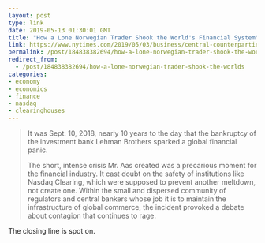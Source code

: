 ```yaml
---
layout: post
type: link
date: 2019-05-13 01:30:01 GMT
title: "How a Lone Norwegian Trader Shook the World's Financial System"
link: https://www.nytimes.com/2019/05/03/business/central-counterparties-financial-meltdown.html
permalink: /post/184838382694/how-a-lone-norwegian-trader-shook-the-worlds
redirect_from: 
  - /post/184838382694/how-a-lone-norwegian-trader-shook-the-worlds
categories:
- economy
- economics
- finance
- nasdaq
- clearinghouses
---
```

<blockquote><p>It was Sept. 10, 2018, nearly 10 years to the day that the bankruptcy of the investment bank Lehman Brothers sparked a global financial panic.</p>

<p>The short, intense crisis Mr. Aas created was a precarious moment for the financial industry. It cast doubt on the safety of institutions like Nasdaq Clearing, which were supposed to prevent another meltdown, not create one. Within the small and dispersed community of regulators and central bankers whose job it is to maintain the infrastructure of global commerce, the incident provoked a debate about contagion that continues to rage.</p></blockquote>
<p>The closing line is spot on.</p>